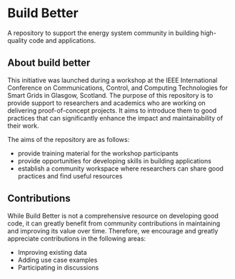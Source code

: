 # Build Better
A repository to support the energy system community in building high-quality code and applications.


## About build better
This initiative was launched during a workshop at the IEEE International Conference on Communications, Control, and Computing Technologies for Smart Grids in Glasgow, Scotland. The purpose of this repository is to provide support to researchers and academics who are working on delivering proof-of-concept projects. It aims to introduce them to good practices that can significantly enhance the impact and maintainability of their work.

The aims of the repository are as follows:
- provide training material for the workshop participants
- provide opportunities for developing skills in building applications
- establish a community workspace where researchers can share good practices and find useful resources


## Contributions

While Build Better is not a comprehensive resource on developing good code, it can greatly benefit from community contributions in maintaining and improving its value over time. Therefore, we encourage and greatly appreciate contributions in the following areas:

- Improving existing data
- Adding use case examples
- Participating in discussions



